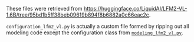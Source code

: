 These files were retrieved from https://huggingface.co/LiquidAI/LFM2-VL-1.6B/tree/95bd1b5ff38beb09619b894f8b6882a0c66eac2c.

`configuration_lfm2_vl.py` is actually a custom file formed by ripping out all modeling code except the configuration class
from [`modeling_lfm2_vl.py`](https://huggingface.co/LiquidAI/LFM2-VL-1.6B/blob/95bd1b5ff38beb09619b894f8b6882a0c66eac2c/modeling_lfm2_vl.py).
